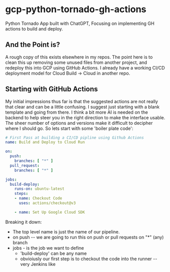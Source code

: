 # gcp-python-tornado-gh-actions
Python Tornado App built with ChatGPT, Focusing on implementing GH actions to build and deploy.

## And the Point is?

A rough copy of this exists elsewhere in my repos.  The point here is to clean this up removing some unused files from another project, and redeploy this into GCP using GitHub Actions.  I already have a working CI/CD deployment model for Cloud Build -> Cloud in another repo. 


## Starting with GitHub Actions

My initial impressions thus far is that the suggested actions are not really that clear and can be a little confusing.  I suggest just starting with a blank template and going from there.  I think a bit more AI is needed on the backend to help steer you in the right direction to make the interface usable.  The sheer number of options and versions make it difficult to decipher where I should go.  So lets start with some 'boiler plate code':

```yaml
# First Pass at building a CI/CD pipline using Github Actions
name: Build and Deploy to Cloud Run

on:
  push:
    branches: [ "*" ]
  pull_request:
    branches: [ "*" ]

jobs:
  build-deploy:
    runs-on: ubuntu-latest
    steps:
    - name: Checkout Code
      uses: actions/checkout@v3

    - name: Set Up Google Cloud SDK
```

Breaking it down: 

* The top level name is just the name of our pipeline.
* on push -- we are going to run this on push or pull requests on "*" (any) branch
* jobs - is the job we want to define
  * 'build-deploy' can be any name
  * obvioiusly our first step is to checkout the code into the runner -- very Jenkins like